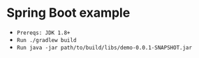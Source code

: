 # Spring Boot example
* `Prereqs: JDK 1.8+`
* `Run ./gradlew build`
* `Run java -jar path/to/build/libs/demo-0.0.1-SNAPSHOT.jar`
